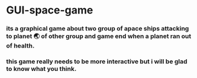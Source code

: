 # GUI-space-game
### its a graphical game about two group of apace ships attacking to planet 🌏 of other group and game end when a planet ran out of health.
### this game really needs to be more interactive but i will be glad to know what you think.

